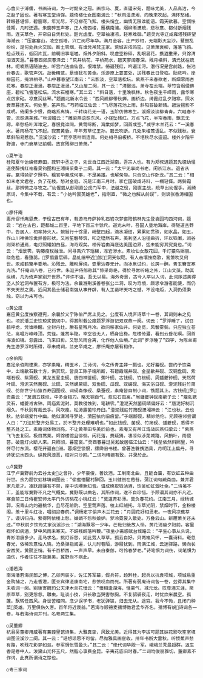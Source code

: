 <!-- { "loadSidebar": true } -->
    心畲贝子溥儒，书画诗词，为一时懿亲之冠。画宗马、夏，直逼宋苑，题咏尤美，人品高洁，今之赵子固也。著有寒玉堂诗馀。题倚楼仕女图南浦云：“秋雨湿潇湘，向晚来吹起，满怀愁绪。转眼甚堪惊，碧窗寒，年光尽，不见柳花飞絮。楼头悄立，幽情无限谁能语。霜天欲暮。空惆怅佳期，几时还遇。朱窗碎玉声寒，正人倚西楼，雁横南浦。烟柳渐潇疏，悲秋意、都付断烟残雨。连天草色，开帘日日凭栏处。韶光虚度。空翠袖凄凉，轻寒难御。”题灵光寺辽咸雍塔残砖望海潮云：“压塞塞山，凌空孤塔，兴亡阅尽年华。满月金容，庄严妙相，无端影灭尘沙。鼙鼓乱纷纷，是何处兵火交加。断土零烟，有谁凭吊梵王家。荒城古戍鸣笳。见萧萧衰柳，落落飞鸦。检点残云，低回片瓦，前朝旧事堪嗟。烟外夕阳斜。叹虚空粉碎，乱眼昙花。携酒重来，只馀清泪洒天涯。”暮春西郊庆春泽云：“荒井桃花，平桥苑水，碧天寥阔春深。残月横斜，清光犹在疏林。呢喃燕语随波去，听宫门法曲仙音。恨难禁。倚遍残红，吟遍江浔。潜行况是宫前路，怅池台春去，歌管声沉。劫後精蓝，是谁犹布黄金。乐游原上萋萋处，送残春此日登临。助悲吟。岸柳园花，掩泪相寻。”山中暮春望江南云：“云影淡，空翠落松坛。紫燕不来春欲老，断烟零雨杏花寒。春怨正漫漫。春怨正漫漫。”又山居二阕，其一云：“清磬远，萧寺在云端。翠竹含烟侵佛座，碧松飞雪落松坛。流水石幢寒。”其二云：“斜日落，十里晚枫林。秋色夜生千嶂雨，露华寒点厉家砧。凉意润丝琴。”题画北新水令云：“西风疏柳带秋蝉。画桥边。绮霞红乱夕阳寒。照水衰草暮连天。何处里，笛声怨。”芍药临江仙云：“飞尽落花池上雨，斜阳翦破新晴。碧波摇影不成明。倚阑多少恨，商略系离情。千转绕花无一语，玉阶仿佛寒生。溪烟淡淡柳青青。六畦春不管，流怨满芜城。”秋波媚云：“雕梁燕语怨东风。小径坠残红。万点飞花，半帘香雨，飘去无踪。牵愁杨叶浑难定，春恨竟谁同。黄莺啼断，海棠如梦，回首成空。”减字木兰花云：“一溪春水。著雨杨花飞不起。寂寞黄昏。年年芳草忆王孙。碧云吹断。几处朱楼莺语乱。不似残秋。衰草斜阳易惹愁。”浣溪沙云：“荒亭落叶雨连宵。何处相寻旧板桥。不堪秋尽水迢迢。楼外夕阳平野渡，寺门衰草记前朝。故宫残柳日萧萧。”

    ○夏午诒
    桂阳夏午诒编修寿田，菽轩中丞之子，先世自江西迁湖南，吾宗人也。有为郑叔进题其先德幼惺道使醉携红袖看吴钩图和王湘绮采桑子二阕。其一云：“太平无事尚书老，闲杀江东。退省从容。赢得骑驴夕照中。粗官毕竟成何事，不是英雄。也解匆匆。只合空山作卧龙。”其二云：“相如未老文君在，负了花枝。愁对金卮。况是江南三月时。家亡国破成诗料，一榻轻偞。两鬓霜丝。那辨微之与牧之。”幼惺尝从彭刚直公虎门军中，法越之役，刚直主战，疏草出幼惺手。湘绮原词，今集中不载，有云：“小姑吟罢英雄老”，指刚直，“微之也解从前误”，则讽张香涛相国也。

    ○廖忏庵
    惠州谬忏庵恩焘，于役古巴有年，有游马丹萨钟乳石岩次梦窗陪鹤林先生登袁园均西河词，题云：“岩在古巴，距都城二百里，平地下百三十馀尺。道光末叶，吾国人垦地海岸，得隧道丛莽中，告居人，相率持火入。蜿蜒行十馀里，峭壁四起，滴水凝结，累累如贯珠，如水晶，如玉，作山川神佛珍禽异兽形状，又肖笙磬琴筑，叩之铿然有声，美利坚人沿径曲折，环以铁阑，涧谷则架桥通焉，电灯照耀如白昼，洵奇观矣。相传岩由海底达美国边界，迄未能穷其究竟也。”词云：“烟景霁。钩藤瘦杖融泄。闲寻禹穴下瑶梯，冻岩渗水。素妆仙女散花回，千灯猿鸟娟丽。绕危槛，看堕蕊。罗翦露层碎。晶虬细甲近郎，洞天似咫。有人击壤按商歌，鸾箫吹又何世。汞成鹤氅半委地。沁残云、雕粉屏绮。壶里沽春无计。向冰泉试约，长房一醉。青玉簪宜寒光洗。”忏庵词八卷，已行世。朱沤尹侍郎称其“惊采奇艳，得於寻常听睹之外，江山文藻，助其纵横，几为倚声家别开世界。”评许不诬，吾无以易。海外奇景，古今人罕以入词，此词序述美得坚人於岩洞布置有方，极可为法。余曩游荆溪善卷张公二洞，叹为奇境，颇思令游者能便，而仍不失天然之美。近闻其邑士储君南强从事开辟，有人工凿坏天巧之憾，不设电炬，入洞仍须秉烛，窃以为未可也。

    ○黄公度
    嘉应黄公度按察遵宪，余曩於义宁陈伯严席上见之。公度有人境庐诗草十一卷，其词则未之见也。顷於潘兰史饮琼浆馆词中，得其附载公度题罗浮游记双双燕一阕。词云：“罗浮睡了，试召鹤呼龙，凭谁唤醒。尘封丹灶，賸有星残月冷。欲问移家仙井。何处觅，风鬟雾鬓。只应独立苍茫，高唱万峰峰顶。荒径。蓬蒿半隐。幸空谷无人，栖身应稳。危楼倚遍，看到云昏花暝。回首海波如镜。忽露出、飞来旧影。又愁风雨合离，化作他人仙境。”此词“罗浮睡了”四字，为陈兰甫先生游罗浮时所得，卒未成词，兰史卒成之，廖忏庵亦屡有和作。

    ○余伯陶
    嘉定余伯陶德熏，亦字素庵，精医术，工诗词，今之传青主薛一瓢也。尤好蓄砚。尝约予饮斋中，出端歙石数十方，供赏玩，皆良工陈子端所断，有碧霞端井砚、金星歙井砚、汉铜盘砚、紫端石砚、紫霓砚、黄龙五星圭砚、唐四神鉴砚、蕉叶砚、古钱砚、竹根砚、周蟠夔钟砚、天然荷叶砚、澄泥天然菌砚、兰砚、天然螺黛砚、双鱼砚、瓜砚、双螭砚、海天浴日砚、澄泥残蛀竹简砚、仿郎世宁仙猿百寿园图砚、词砚斋像砚、桑蚕砚，素庵皆自制小词，镌题其上。古钱砚罗贡曲云：“莫谓五铢烂，中多金错刀。略无铜自气，愈见石孤高。”周蟠夔钟砚南歌子云：“籀虬镌灵石，蟠夔肖古钟。周庙紫泥封。莫教侵蚀到，笔耕农。”澄泥天然菌砚晴偏好云：“唐泥好制沉烟久。千秋别有裁云手。风吹瘦。松涛露菌珍丹臼。”澄泥残蛀竹简砚潇湘神云：“江也秋。云也秋。结邻端爱竹中幽。绝似潇湘寻梦处，漪园依约旧痕留。”子端断砚，精妙绝伦。元顾德邻尝谓人白：“刀法於整齐处易工，於不整齐处理难明也。”如此钱砚、菌砚、竹简砚、蟠夔砚，悉得不整齐处之工。素庵词体物浏亮，不让黄莘田专美於前也。素庵又有吊江湾战区燕归梁云：“紫燕飞飞去复回。极目蒿莱。烬馀楼馆且徘徊。闲花落，费疑猜。凄凉似涉芜城路，风捎叶，雨侵苔。破窗灯火断人来。只照彻，暮笳哀。”癸酉春暮过吴淞故居临江仙云：“残垒依然斜照里，吟怀尽付东流。樱花开遍白洲。暮烟空锁恨，缥缈旧书楼。曾著渔蓑携酒具，月明江上扁丹。寻诗犹记水西头。纵教风浪恶，相对只沙鸥。”二词均精婉有致，并录於此。

    ○卢冀野
    江宁卢冀野前为云谷太史之曾孙，少年豪俊，善饮酒，工制南北曲，且能自谱，有饮虹五种曲行世。余为题饮虹移填词图云：“偷蜜憎醒村醉回，玉川健倒在莓苔。蒲江词句疏斋曲，兼并君家几辈才。凌跃超骧有不禁，座中诜嘌孰知音。谱成换取钱沽酒，饮釜如虹涸吐金。”二诗虽不工，盖能写冀野不凡之气概矣。冀野既以曲名，其所作词，遂不自珍惜。予顾谓其词亦不凡近。寒食前二日侍瞿安师太平门外访桃花小桃红云：“莫道青衫薄。莫负春花约。江南三月，绿杨城郭。况青山灼灼遍桃华，且尽花前酌。空里莺声落。枝上红绒托。斗草光阴，禁烟时节，金粉楼阁。羡十里斗红妆，唱彻迎春药。”调杨定宇偷声木兰花云：“月圆花好相思老。一夜风凉蕉萃了。谩诉归舟。萦得阿侬楼上愁。婵娟不怨秋娘妒。梦冷霓裳入散处。万叠云山。新雁萧关还未还。”中秋前夕饮筠丈家浣溪沙云：“湖海飘零一少年。芒鞋归後故人怜。黄花消瘦夕阳前。客里襟怀如病酒，梦中风雨未寒天。不辞残醉落吟鞭。”夜坐小斋感赋台城路云：“平生心事从头说，青衫泪痕多少。走马求名，挑灯诉怨，如此劳人草草。孤云自好。只两袖风怀，一囊诗料。奄忽春光，依稀欢意怕人晓。沧桑弹指阅遍，认儿时巷陌，游屐犹到。雨满江城，云迷驿路，懒向长安西笑。黄鹂正悄。有千百桥西，一声声早。未白秦郎，可怜春梦老。”诗笔惧为词伤，词笔惧为曲伤，作者往往不能兼美，冀野尚不病此。

    ○潘若海
    南海潘若海民部之博，乙卯丙辰岁，佐江苏军幕，假兵符，趋黔桂，起兵以抗袁项城，项城悬重金购捕之，乃走香港，匿亚宾律道康南宅，悲愤哎血而死。所著有弱庵诗词各一卷，兹得其集中未收词一阕。别後寄魏豹公天津木兰花慢云：“慢相逢湖海，怪豪气，减元龙。叹尊酒天涯，聚原草草，别更怱怱。雕虫。耻谈小技，只长歌当哭害愁胸。不复貂裘夜走，时忧炊米晨空。孤蓬。飘转任西风。身世苦相同。念少误学书，老犹弹铗，归去无从。途穷。我今不恸，且闭门种菜英雄。万里俱伤久客。百年将近衰翁。”若海与顺德麦孺博徵君孟华齐名。孺博有蜕诗词各一卷，与若海诗词并刊，名粤两生集。

    ○吴董卿
    杭县吴董卿用威著有蒹葭里馆诗集，大雅真挚，风致尤美。近得其为李拔可题其妹花影吹笙室填词图浣溪沙二阕。其一云：“瑶想琼思不可留。尽抛雅具画奁收。卅年书断大雷秋。听惯蕉声愁有路，吹残花影梦如沤。参军惆怅雪盈头。”其二云：“绝代词华殿一军。峨峨兰秀最超群。返生香是卷中人。泼黛山光怀玉尺，然脂心事费金昆。辛夷花底旧时春。”二词均俊丽雅切。董卿素不作词，此真所谓诗之馀也。

    ○粤三家词

